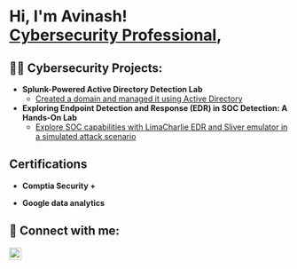 <h1>Hi, I'm Avinash! <br/><a href="https://www.linkedin.com/in/avinashrampersad/">Cybersecurity Professional</a>,</h1>

<h2>👨‍💻 Cybersecurity Projects:</h2>

- <b>Splunk-Powered Active Directory Detection Lab</b>
  - [Created a domain and managed it using Active Directory](https://github.com/avinashrampersad/ActiveDirectoryHomeLab)
- <b>Exploring Endpoint Detection and Response (EDR) in SOC Detection: A Hands-On Lab</b>
  - [Explore SOC capabilities with LimaCharlie EDR and Sliver emulator in a simulated attack scenario](https://github.com/AvinashRampersad/Exploring-Endpoint-Detection-and-Response-EDR-in-SOC-Detection-A-Hands-On-Lab)


<h2>Certifications</h2>

- <b>Comptia Security + </b>

- <b>Google data analytics</b>


<h2> 🤳 Connect with me:</h2>


[<img align="left" alt="JoshMadakor | LinkedIn" width="22px" src="https://cdn.jsdelivr.net/npm/simple-icons@v3/icons/linkedin.svg" />][linkedin]


[linkedin]: https://linkedin.com/in/avinashrampersad

<!--
**Avinashrampersad/avinashrampersad** is a ✨ _special_ ✨ repository because its `README.md` (this file) appears on your GitHub profile.

Here are some ideas to get you started:

- 🔭 I’m currently working on ...
- 🌱 I’m currently learning ...
- 👯 I’m looking to collaborate on ...
- 🤔 I’m looking for help with ...
- 💬 Ask me about ...
- 📫 How to reach me: ...
- 😄 Pronouns: ...
- ⚡ Fun fact: ...
-->
